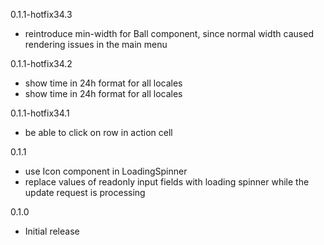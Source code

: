 0.1.1-hotfix34.3
- reintroduce min-width for Ball component, since normal width caused rendering issues in the main menu

0.1.1-hotfix34.2
- show time in 24h format for all locales
- show time in 24h format for all locales

0.1.1-hotfix34.1
- be able to click on row in action cell

0.1.1
- use Icon component in LoadingSpinner
- replace values of readonly input fields with loading spinner while the update request is processing

0.1.0
- Initial release
